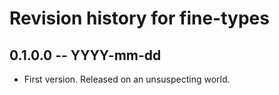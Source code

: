 # Revision history for fine-types

## 0.1.0.0 -- YYYY-mm-dd

* First version. Released on an unsuspecting world.
